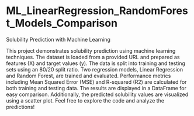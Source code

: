 # ML_LinearRegression_RandomForest_Models_Comparison

Solubility Prediction with Machine Learning

This project demonstrates solubility prediction using machine learning techniques. The dataset is loaded from a provided URL and prepared as features (X) and target values (y).
The data is split into training and testing sets using an 80/20 split ratio. Two regression models, Linear Regression and Random Forest, are trained and evaluated.
Performance metrics including Mean Squared Error (MSE) and R-squared (R2) are calculated for both training and testing data.
The results are displayed in a DataFrame for easy comparison.
Additionally, the predicted solubility values are visualized using a scatter plot.
Feel free to explore the code and analyze the predictions!
